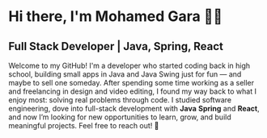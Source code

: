 # Hi there, I'm Mohamed Gara 👨‍💻

## Full Stack Developer | Java, Spring, React

Welcome to my GitHub! I'm a developer who started coding back in high school, building small apps in Java and Java Swing just for fun — and maybe to sell one someday. After spending some time working as a seller and freelancing in design and video editing, I found my way back to what I enjoy most: solving real problems through code. I studied software engineering, dove into full-stack development with **Java** **Spring** and **React**, and now I’m looking for new opportunities to learn, grow, and build meaningful projects. Feel free to reach out! 📩

